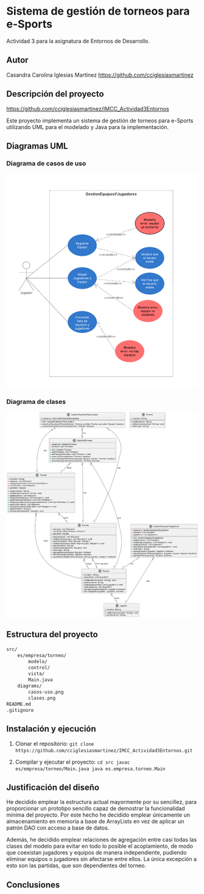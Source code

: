 # Sistema de gestión de torneos para e-Sports
Actividad 3 para la asignatura de Entornos de Desarrollo.

## Autor
Casandra Carolina Iglesias Martínez
https://github.com/cciglesiasmartinez

## Descripción del proyecto
https://github.com/cciglesiasmartinez/IMCC_Actividad3Entornos

Este proyecto implementa un sistema de gestión de torneos para e-Sports utilizando UML para el modelado y Java para la implementación.

## Diagramas UML
### Diagrama de casos de uso
![Diagrama de casos de uso](diagrams/casos-uso.png)

### Diagrama de clases
![Diagrama de clases](diagrams/clases.png)

## Estructura del proyecto
```
src/
	es/empresa/torneo/
		modelo/
		control/
		vista/
		Main.java
	diagrams/
		casos-uso.png
		clases.png
README.md
.gitignore
```

## Instalación y ejecución
1. Clonar el repositorio:
`git clone https://github.com/cciglesiasmartinez/IMCC_Actividad3Entornos.git`

2. Compilar y ejecutar el proyecto:
`cd src javac es/empresa/torneo/Main.java java es.empresa.torneo.Main`

## Justificación del diseño
He decidido emplear la estructura actual mayormente por su sencillez, para proporcionar un prototipo sencillo capaz de demostrar la funcionalidad mínima del proyecto. Por este hecho he decidido emplear únicamente un almacenamiento en memoria a base de ArrayLists en vez de aplicar un patrón DAO con acceso a base de datos.

Además, he decidido emplear relaciones de agregación entre casi todas las clases del modelo para evitar en todo lo posible el acoplamiento, de modo que coexistan jugadores y equipos de manera independiente, pudiendo eliminar equipos o jugadores sin afectarse entre ellos. La única excepción a esto son las partidas, que son dependientes del torneo.

## Conclusiones
